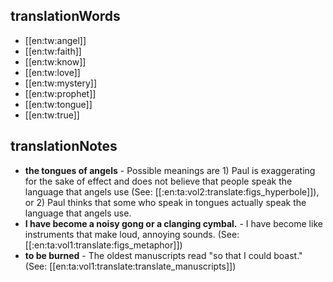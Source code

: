 ## translationWords

* [[en:tw:angel]]
* [[en:tw:faith]]
* [[en:tw:know]]
* [[en:tw:love]]
* [[en:tw:mystery]]
* [[en:tw:prophet]]
* [[en:tw:tongue]]
* [[en:tw:true]]

## translationNotes

* **the tongues of angels** - Possible meanings are 1) Paul is exaggerating for the sake of effect and does not believe that people speak the language that angels use (See: [[:en:ta:vol2:translate:figs_hyperbole]]), or 2) Paul thinks that some who speak in tongues actually speak the language that angels use.
* **I have become a noisy gong or a clanging cymbal.** - I have become like instruments that make loud, annoying sounds. (See: [[:en:ta:vol1:translate:figs_metaphor]])
* **to be burned** - The oldest manuscripts read "so that I could boast." (See: [[en:ta:vol1:translate:translate_manuscripts]])
